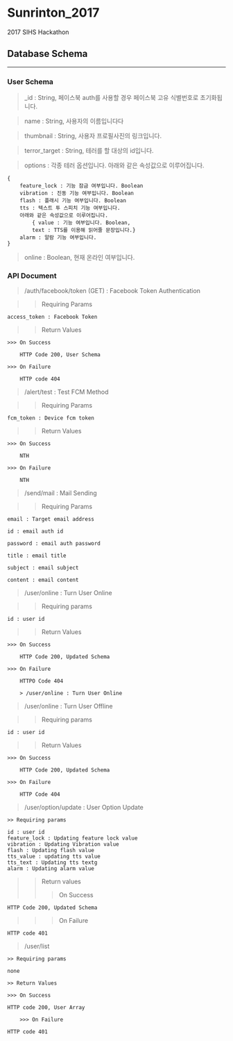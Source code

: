 # Sunrinton_2017
2017 SIHS Hackathon

## Database Schema
-------

### User Schema

> _id : String, 페이스북 auth를 사용할 경우 페이스북 고유 식별번호로 초기화됩니다.

> name : String, 사용자의 이름입니다다

> thumbnail : String, 사용자 프로필사진의 링크입니다.

> terror_target : String, 테러를 할 대상의 id입니다.

> options : 각종 테러 옵션입니다. 아래와 같은 속성값으로 이루어집니다.

	{
    	feature_lock : 기능 잠금 여부입니다. Boolean
        vibration : 진동 기능 여부입니다. Boolean
        flash : 플래시 기능 여부입니다. Boolean
        tts : 텍스트 투 스피치 기능 여부입니다.
        아래와 같은 속성값으로 이루어집니다.
        	{ value : 기능 여부입니다. Boolean,
            text : TTS를 이용해 읽어줄 문장입니다.}
        alarm : 알람 기능 여부입니다.
    }
    
> online : Boolean, 현재 온라인 여부입니다.

### API Document

> /auth/facebook/token (GET) : Facebook Token Authentication

>> Requiring Params

	access_token : Facebook Token

>> Return Values

	>>> On Success

		HTTP Code 200, User Schema
        
    >>> On Failure

		HTTP code 404
        
> /alert/test : Test FCM Method

>> Requiring Params

	fcm_token : Device fcm token

>> Return Values

	>>> On Success

		NTH
    
    >>> On Failure

		NTH
        
> /send/mail : Mail Sending

>> Requiring Params

	email : Target email address
    
    id : email auth id
    
    password : email auth password
    
    title : email title
    
    subject : email subject
    
    content : email content
    
> /user/online : Turn User Online

>> Requiring params

	id : user id
    
>> Return Values

	>>> On Success

		HTTP Code 200, Updated Schema
        
    >>> On Failure

		HTTPO Code 404
        
        > /user/online : Turn User Online
        
> /user/online : Turn User Offline

>> Requiring params

	id : user id
    
>> Return Values

	>>> On Success

		HTTP Code 200, Updated Schema
        
    >>> On Failure

		HTTP Code 404
        
> /user/option/update : User Option Update

	>> Requiring params

	id : user id
    feature_lock : Updating feature lock value
    vibration : Updating Vibration value
    flash : Updating flash value
    tts_value : updating tts value
    tts_text : Updating tts textg
    alarm : Updating alarm value

>> Return values
>>> On Success

	HTTP Code 200, Updated Schema
    
>>> On Failure

	HTTP code 401
    
> /user/list

	>> Requiring params

	none
    
    >> Return Values

	>>> On Success

	HTTP code 200, User Array
    
    	>>> On Failure

	HTTP code 401
